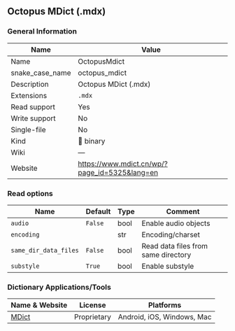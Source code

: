 
## Octopus MDict (.mdx) ##

### General Information ###
Name | Value
---- | -------
Name | OctopusMdict
snake_case_name | octopus_mdict
Description | Octopus MDict (.mdx)
Extensions | `.mdx`
Read support | Yes
Write support | No
Single-file | No
Kind | 🔢 binary
Wiki | ―
Website | https://www.mdict.cn/wp/?page_id=5325&lang=en


### Read options ###
Name | Default | Type | Comment
---- | ------- | ---- | -------
`audio` | `False` | bool | Enable audio objects
`encoding` |  | str | Encoding/charset
`same_dir_data_files` | `False` | bool | Read data files from same directory
`substyle` | `True` | bool | Enable substyle


### Dictionary Applications/Tools ###
Name & Website | License | Platforms
-------------- | ------- | ---------
[MDict](https://www.mdict.cn/) | Proprietary | Android, iOS, Windows, Mac
